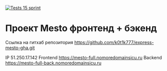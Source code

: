 [![Tests 15 sprint](https://github.com/k0t1k777/react-mesto-api-full-gha/actions/workflows/tests.yml/badge.svg)](https://github.com/k0t1k777/react-mesto-api-full-gha/actions/workflows/tests.yml)
# Проект Mesto фронтенд + бэкенд

Ссылка на гитхаб репозитория https://github.com/k0t1k777/express-mesto-gha.git

IP 51.250.17.142
Frontend https://mesto-full.nomoredomainsicu.ru
Backend https://mesto-full-back.nomoredomainsicu.ru